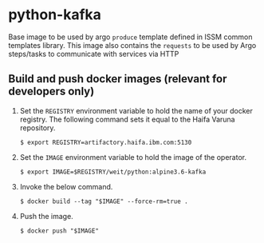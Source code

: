 # python-kafka

Base image to be used by argo `produce` template defined in ISSM common templates library.
This image also contains the `requests` to be used by Argo steps/tasks to communicate with services via HTTP

## Build and push docker images (**relevant for developers only**)

1.  Set the `REGISTRY` environment variable to hold the name of your docker registry. The following command sets it
    equal to the Haifa Varuna repository.

    ```
    $ export REGISTRY=artifactory.haifa.ibm.com:5130
    ```

1.  Set the `IMAGE` environment variable to hold the image of the operator.

    ```
    $ export IMAGE=$REGISTRY/weit/python:alpine3.6-kafka
    ```

1.  Invoke the below command.

    ```
    $ docker build --tag "$IMAGE" --force-rm=true .
    ```

1.  Push the image.

    ```
    $ docker push "$IMAGE"
    ```
